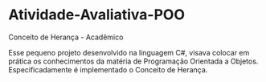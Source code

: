 # Atividade-Avaliativa-POO

Conceito de Herança - Acadêmico

Esse pequeno projeto desenvolvido na linguagem C#, visava colocar em prática os conhecimentos da matéria de Programação Orientada a Objetos.
Especificadamente é implementado o Conceito de Herança.
